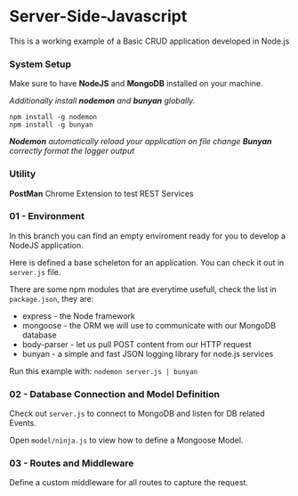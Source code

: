 # Server-Side-Javascript

This is a working example of a Basic CRUD application developed in Node.js

### System Setup

Make sure to have **NodeJS** and **MongoDB** installed on your machine.

_Additionally install **nodemon** and **bunyan** globally._

```
npm install -g nodemon
npm install -g bunyan
```

_**Nodemon** automatically reload your application on file change_
_**Bunyan** correctly format the logger output_

### Utility

**PostMan** Chrome Extension to test REST Services

### 01 - Environment

In this branch you can find an empty enviroment ready for you to develop a NodeJS application.

Here is defined a base scheleton for an application.
You can check it out in `server.js` file.

There are some npm modules that are everytime usefull, check the list in `package.json`, they are:

- express - the Node framework
- mongoose - the ORM we will use to communicate with our MongoDB database
- body-parser - let us pull POST content from our HTTP request
- bunyan - a simple and fast JSON logging library for node.js services

Run this example with: `nodemon server.js | bunyan`

### 02 - Database Connection and Model Definition

Check out `server.js` to connect to MongoDB and listen for DB related Events.

Open `model/ninja.js` to view how to define a Mongoose Model.

### 03 - Routes and Middleware

Define a custom middleware for all routes to capture the request.